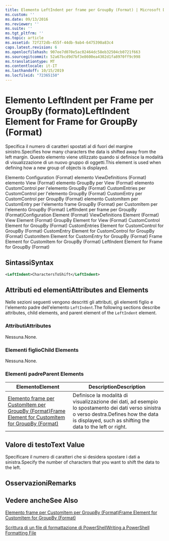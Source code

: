 ```yaml
---
title: Elemento LeftIndent per frame per GroupBy (Format) | Microsoft Docs
ms.custom: ''
ms.date: 09/13/2016
ms.reviewer: ''
ms.suite: ''
ms.tgt_pltfrm: ''
ms.topic: article
ms.assetid: 72f272db-455f-44db-9ab4-6475390a83c4
caps.latest.revision: 6
ms.openlocfilehash: 907ee7d070e5ac02464dc58eb32504cb0721f663
ms.sourcegitcommit: 52a67bcd9d7bf3e8600ea4302d1fa8970ff9c998
ms.translationtype: MT
ms.contentlocale: it-IT
ms.lasthandoff: 10/15/2019
ms.locfileid: "72365150"
---
```

# <a name="leftindent-element-for-frame-for-groupby-format"></a><span data-ttu-id="5bfce-102">Elemento LeftIndent per Frame per GroupBy (formato)</span><span class="sxs-lookup"><span data-stu-id="5bfce-102">LeftIndent Element for Frame for GroupBy (Format)</span></span>

<span data-ttu-id="5bfce-103">Specifica il numero di caratteri spostati al di fuori del margine sinistro.</span><span class="sxs-lookup"><span data-stu-id="5bfce-103">Specifies how many characters the data is shifted away from the left margin.</span></span> <span data-ttu-id="5bfce-104">Questo elemento viene utilizzato quando si definisce la modalità di visualizzazione di un nuovo gruppo di oggetti.</span><span class="sxs-lookup"><span data-stu-id="5bfce-104">This element is used when defining how a new group of objects is displayed.</span></span>

<span data-ttu-id="5bfce-105">Elemento Configuration (Format) elemento ViewDefinitions (Format) elemento View (Format) elemento GroupBy per View (Format) elemento CustomControl per l'elemento GroupBy (Format) CustomEntries per CustomControl per l'elemento GroupBy (Format) CustomEntry per CustomControl per GroupBy (Format) elemento CustomItem per CustomEntry per l'elemento frame GroupBy (Format) per CustomItem per l'elemento GroupBy (Format) LeftIndent per frame per GroupBy (Format)</span><span class="sxs-lookup"><span data-stu-id="5bfce-105">Configuration Element (Format) ViewDefinitions Element (Format) View Element (Format) GroupBy Element for View (Format) CustomControl Element for GroupBy (Format) CustomEntries Element for CustomControl for GroupBy (Format) CustomEntry Element for CustomControl for GroupBy (Format) CustomItem Element for CustomEntry for GroupBy (Format) Frame Element for CustomItem for GroupBy (Format) LeftIndent Element for Frame for GroupBy (Format)</span></span>

## <a name="syntax"></a><span data-ttu-id="5bfce-106">Sintassi</span><span class="sxs-lookup"><span data-stu-id="5bfce-106">Syntax</span></span>

```xml
<LeftIndent>CharactersToShift</LeftIndent>
```

## <a name="attributes-and-elements"></a><span data-ttu-id="5bfce-107">Attributi ed elementi</span><span class="sxs-lookup"><span data-stu-id="5bfce-107">Attributes and Elements</span></span>

<span data-ttu-id="5bfce-108">Nelle sezioni seguenti vengono descritti gli attributi, gli elementi figlio e l'elemento padre dell'elemento `LeftIndent`.</span><span class="sxs-lookup"><span data-stu-id="5bfce-108">The following sections describe attributes, child elements, and parent element of the `LeftIndent` element.</span></span>

### <a name="attributes"></a><span data-ttu-id="5bfce-109">Attributi</span><span class="sxs-lookup"><span data-stu-id="5bfce-109">Attributes</span></span>

<span data-ttu-id="5bfce-110">Nessuna.</span><span class="sxs-lookup"><span data-stu-id="5bfce-110">None.</span></span>

### <a name="child-elements"></a><span data-ttu-id="5bfce-111">Elementi figlio</span><span class="sxs-lookup"><span data-stu-id="5bfce-111">Child Elements</span></span>

<span data-ttu-id="5bfce-112">Nessuna.</span><span class="sxs-lookup"><span data-stu-id="5bfce-112">None.</span></span>

### <a name="parent-elements"></a><span data-ttu-id="5bfce-113">Elementi padre</span><span class="sxs-lookup"><span data-stu-id="5bfce-113">Parent Elements</span></span>

|<span data-ttu-id="5bfce-114">Elemento</span><span class="sxs-lookup"><span data-stu-id="5bfce-114">Element</span></span>|<span data-ttu-id="5bfce-115">Description</span><span class="sxs-lookup"><span data-stu-id="5bfce-115">Description</span></span>|
|-------------|-----------------|
|[<span data-ttu-id="5bfce-116">Elemento frame per CustomItem per GroupBy (Format)</span><span class="sxs-lookup"><span data-stu-id="5bfce-116">Frame Element for CustomItem for GroupBy (Format)</span></span>](./frame-element-for-customitem-for-groupby-format.md)|<span data-ttu-id="5bfce-117">Definisce la modalità di visualizzazione dei dati, ad esempio lo spostamento dei dati verso sinistra o verso destra.</span><span class="sxs-lookup"><span data-stu-id="5bfce-117">Defines how the data is displayed, such as shifting the data to the left or right.</span></span>|

## <a name="text-value"></a><span data-ttu-id="5bfce-118">Valore di testo</span><span class="sxs-lookup"><span data-stu-id="5bfce-118">Text Value</span></span>

<span data-ttu-id="5bfce-119">Specificare il numero di caratteri che si desidera spostare i dati a sinistra.</span><span class="sxs-lookup"><span data-stu-id="5bfce-119">Specify the number of characters that you want to shift the data to the left.</span></span>

## <a name="remarks"></a><span data-ttu-id="5bfce-120">Osservazioni</span><span class="sxs-lookup"><span data-stu-id="5bfce-120">Remarks</span></span>

## <a name="see-also"></a><span data-ttu-id="5bfce-121">Vedere anche</span><span class="sxs-lookup"><span data-stu-id="5bfce-121">See Also</span></span>

[<span data-ttu-id="5bfce-122">Elemento frame per CustomItem per GroupBy (Format)</span><span class="sxs-lookup"><span data-stu-id="5bfce-122">Frame Element for CustomItem for GroupBy (Format)</span></span>](./frame-element-for-customitem-for-groupby-format.md)

[<span data-ttu-id="5bfce-123">Scrittura di un file di formattazione di PowerShell</span><span class="sxs-lookup"><span data-stu-id="5bfce-123">Writing a PowerShell Formatting File</span></span>](./writing-a-powershell-formatting-file.md)
